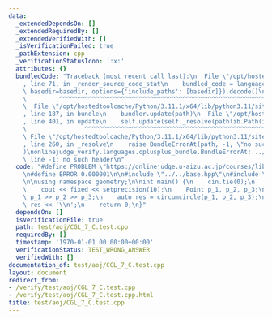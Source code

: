 ```yaml
---
data:
  _extendedDependsOn: []
  _extendedRequiredBy: []
  _extendedVerifiedWith: []
  _isVerificationFailed: true
  _pathExtension: cpp
  _verificationStatusIcon: ':x:'
  attributes: {}
  bundledCode: "Traceback (most recent call last):\n  File \"/opt/hostedtoolcache/Python/3.11.1/x64/lib/python3.11/site-packages/onlinejudge_verify/documentation/build.py\"\
    , line 71, in _render_source_code_stat\n    bundled_code = language.bundle(stat.path,\
    \ basedir=basedir, options={'include_paths': [basedir]}).decode()\n          \
    \         ^^^^^^^^^^^^^^^^^^^^^^^^^^^^^^^^^^^^^^^^^^^^^^^^^^^^^^^^^^^^^^^^^^^^^^^^^^^^^^^^^\n\
    \  File \"/opt/hostedtoolcache/Python/3.11.1/x64/lib/python3.11/site-packages/onlinejudge_verify/languages/cplusplus.py\"\
    , line 187, in bundle\n    bundler.update(path)\n  File \"/opt/hostedtoolcache/Python/3.11.1/x64/lib/python3.11/site-packages/onlinejudge_verify/languages/cplusplus_bundle.py\"\
    , line 401, in update\n    self.update(self._resolve(pathlib.Path(included), included_from=path))\n\
    \                ^^^^^^^^^^^^^^^^^^^^^^^^^^^^^^^^^^^^^^^^^^^^^^^^^^^^^^^^^\n \
    \ File \"/opt/hostedtoolcache/Python/3.11.1/x64/lib/python3.11/site-packages/onlinejudge_verify/languages/cplusplus_bundle.py\"\
    , line 260, in _resolve\n    raise BundleErrorAt(path, -1, \"no such header\"\
    )\nonlinejudge_verify.languages.cplusplus_bundle.BundleErrorAt: ../../base.hpp:\
    \ line -1: no such header\n"
  code: "#define PROBLEM \"https://onlinejudge.u-aizu.ac.jp/courses/library/4/CGL/7/CGL_7_C\"\
    \n#define ERROR 0.000001\n\n#include \"../../base.hpp\"\n#include \"../../geometry/geometry.hpp\"\
    \n\nusing namespace geometry;\n\nint main() {\n    cin.tie(0);\n    ios::sync_with_stdio(false);\n\
    \    cout << fixed << setprecision(10);\n    Point p_1, p_2, p_3;\n    cin >>\
    \ p_1 >> p_2 >> p_3;\n    auto res = circumcircle(p_1, p_2, p_3);\n    cout <<\
    \ res << '\\n';\n    return 0;\n}"
  dependsOn: []
  isVerificationFile: true
  path: test/aoj/CGL_7_C.test.cpp
  requiredBy: []
  timestamp: '1970-01-01 00:00:00+00:00'
  verificationStatus: TEST_WRONG_ANSWER
  verifiedWith: []
documentation_of: test/aoj/CGL_7_C.test.cpp
layout: document
redirect_from:
- /verify/test/aoj/CGL_7_C.test.cpp
- /verify/test/aoj/CGL_7_C.test.cpp.html
title: test/aoj/CGL_7_C.test.cpp
---
```


